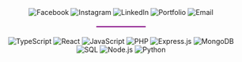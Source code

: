 <div align="center">
  <!-- Facebook -->
  <a href="https://facebook.com/profile.php?id=100093050435995" target="_blank" style="text-decoration: none;">
    <img src="https://img.shields.io/badge/Facebook-1877F2?style=for-the-badge&logo=facebook&logoColor=white&color=006d32" alt="Facebook"/>
  </a>

  <!-- Instagram -->
  <a href="https://instagram.com/yourprofile" target="_blank" style="text-decoration: none;">
    <img src="https://img.shields.io/badge/Instagram-E4405F?style=for-the-badge&logo=instagram&logoColor=white&color=006d32" alt="Instagram"/>
  </a>

  <!-- LinkedIn -->
  <a href="https://linkedin.com/in/bryanlomerio" target="_blank" style="text-decoration: none;">
    <img src="https://img.shields.io/badge/LinkedIn-0A66C2?style=for-the-badge&logo=linkedin&logoColor=white&color=006d32" alt="LinkedIn"/>
  </a>

  <!-- Portfolio -->
  <a href="https://lomerio.cloud" target="_blank" style="text-decoration: none;">
    <img src="https://img.shields.io/badge/Portfolio-000000?style=for-the-badge&logo=About&logoColor=white&color=006d32" alt="Portfolio"/>
  </a>

  <!-- Email -->
  <a href="mailto:bryanlomerioanino@gmail.com" target="_blank" style="text-decoration: none;">
    <img src="https://img.shields.io/badge/Email-D14836?style=for-the-badge&logo=gmail&logoColor=white&color=006d32" alt="Email"/>
  </a>
</div>

<div style="width: 20%; height: 2px; background-color: #800080; margin: 20px auto;"></div>



<div align="center">
  
  ![TypeScript](https://img.shields.io/badge/TypeScript-007ACC?style=for-the-badge&logo=typescript&logoColor=white&color=006d32)
  ![React](https://img.shields.io/badge/React-61DAFB?style=for-the-badge&logo=react&logoColor=white&color=006d32)
  ![JavaScript](https://img.shields.io/badge/JavaScript-F7DF1E?style=for-the-badge&logo=javascript&logoColor=white&color=006d32)
  ![PHP](https://img.shields.io/badge/PHP-777BB4?style=for-the-badge&logo=php&logoColor=white&color=006d32)
  ![Express.js](https://img.shields.io/badge/Express.js-404D59?style=for-the-badge&logo=express&logoColor=white&color=006d32)
  ![MongoDB](https://img.shields.io/badge/MongoDB-47A248?style=for-the-badge&logo=mongodb&logoColor=white&color=006d32)
  ![SQL](https://img.shields.io/badge/SQL-4479A1?style=for-the-badge&logo=sql&logoColor=white&color=006d32)
  ![Node.js](https://img.shields.io/badge/Node.js-339933?style=for-the-badge&logo=node.js&logoColor=white&color=006d32)
  ![Python](https://img.shields.io/badge/Python-3776AB?style=for-the-badge&logo=python&logoColor=white&color=006d32)

</div>
